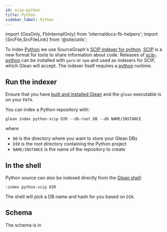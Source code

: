 ```yaml
---
id: scip-python
title: Python
sidebar_label: Python
---
```


import {OssOnly, FbInternalOnly} from 'internaldocs-fb-helpers';
import {SrcFile,SrcFileLink} from '@site/utils';

To index [Python](https://www.python.org) we use SourceGraph's [SCIP indexer for python](https://github.com/sourcegraph/scip-python). [SCIP](https://about.sourcegraph.com/blog/announcing-scip) is a new format for tools to share information about code. Releases of [scip-python](https://github.com/sourcegraph/scip-python) can be installed with `yarn` or `npm` and used as indexers for SCIP, which Glean will accept. The indexer itself requires a [python](https://www.python.org) runtime.

## Run the indexer

Ensure that you have [built and installed Glean](../building.md) and
the `glean` executable is on your `PATH`.

You can index a Python repository with:

```
glean index python-scip DIR --db-root DB --db NAME/INSTANCE
```

where

* `DB` is the directory where you want to store your Glean DBs
* `DIR` is the root directory containing the Python project
* `NAME/INSTANCE` is the name of the repository to create

## In the shell

Python source can also be indexed directly from the [Glean shell](../shell.md):

```
:index python-scip DIR
```

The shell will pick a DB name and hash for you based on `DIR`.

## Schema

The schema is in <SrcFile file="glean/schema/source/scip.angle" />
